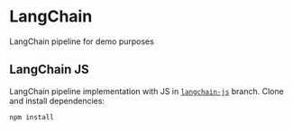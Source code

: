 # LangChain
LangChain pipeline for demo purposes

## LangChain JS

LangChain pipeline implementation with JS in [`langchain-js`](https://github.com/brillmarkllc/LangChain/tree/langchain-js) branch. Clone and install dependencies:

```bash
npm install
```

